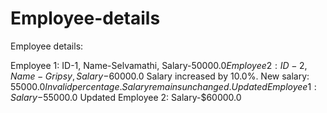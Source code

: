 # Employee-details
Employee details:

Employee 1: ID-1, Name-Selvamathi, Salary-$50000.0
Employee 2: ID-2, Name- Gripsy, Salary-$60000.0
Salary increased by 10.0%. New salary: $55000.0
Invalid percentage. Salary remains unchanged.
Updated Employee 1: Salary-$55000.0
Updated Employee 2: Salary-$60000.0
